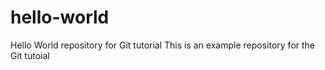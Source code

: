 # hello-world
Hello World repository for Git tutorial
This is an example repository for the Git tutoial
